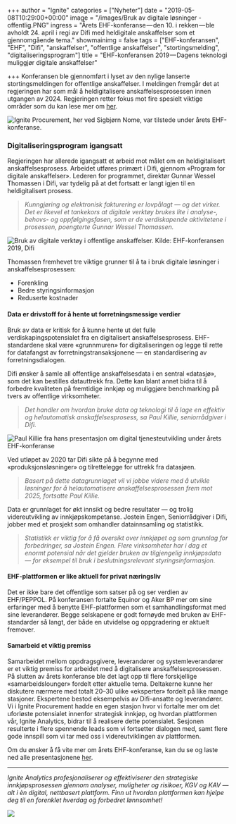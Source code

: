 +++
author = "Ignite"
categories = ["Nyheter"]
date = "2019-05-08T10:29:00+00:00"
image = "/images/Bruk av digitale løsninger - offentlig.PNG"
ingress = "Årets EHF-konferanse — den 10. i rekken — ble avholdt 24. april i regi av Difi med heldigitale anskaffelser som et gjennomgående tema."
showmainimg = false
tags = ["EHF-konferansen", "EHF", "Difi", "anskaffelser", "offentlige anskaffelser", "stortingsmelding", "digitaliseringsprogram"]
title = "EHF-konferansen 2019 — Dagens teknologi muliggjør digitale anskaffelser"

+++
Konferansen ble gjennomført i lyset av den nylige lanserte stortingsmeldingen for offentlige anskaffelser. I meldingen fremgår det at regjeringen har som mål å heldigitalisere anskaffelsesprosessen innen utgangen av 2024. Regjeringen retter fokus mot fire spesielt viktige områder som du kan lese mer om [her](https://www.ignite.no/blogg/nyheter/stortingsmelding-om-offentlige-anskaffelser-digitalisering-og-profesjonalisering/).

![Ignite Procurement, her ved Sigbjørn Nome, var tilstede under årets EHF-konferanse.](https://cdn-images-1.medium.com/max/800/1*v4CbD33s5wbJWbfLzCyL2w.jpeg "EHF-konferanse")

### Digitaliseringsprogram igangsatt

Regjeringen har allerede igangsatt et arbeid mot målet om en heldigitalisert anskaffelsesprosess. Arbeidet utføres primært i Difi, gjennom «Program for digitale anskaffelser». Lederen for programmet, direktør Gunnar Wessel Thomassen i Difi, var tydelig på at det fortsatt er langt igjen til en heldigitalisert prosess.

> _Kunngjøring og elektronisk fakturering er lovpålagt — og det virker. Det er likevel et tankekors at digitale verktøy brukes lite i analyse-, behovs- og oppfølgingsfasen, som er de verdiskapende aktivitetene i prosessen, poengterte Gunnar Wessel Thomassen._

![Bruk av digitale verktøy i offentlige anskaffelser. Kilde: EHF-konferansen 2019, Difi](https://cdn-images-1.medium.com/max/800/1*LiKg3TWgdOzl63RDlyh3qw.png "Bruk av digitale verktøy i offentlige anskaffelser")

Thomassen fremhevet tre viktige grunner til å ta i bruk digitale løsninger i anskaffelsesprosessen:

* Forenkling
* Bedre styringsinformasjon
* Reduserte kostnader

#### Data er drivstoff for å hente ut forretningsmessige verdier

Bruk av data er kritisk for å kunne hente ut det fulle verdiskapingspotensialet fra en digitalisert anskaffelsesprosess. EHF-standardene skal være «grunnmuren» for digitaliseringen og legge til rette for datafangst av forretningstransaksjonene — en standardisering av forretningsdialogen.

Difi ønsker å samle all offentlige anskaffelsesdata i en sentral «datasjø», som det kan bestilles datauttrekk fra. Dette kan blant annet bidra til å forbedre kvaliteten på fremtidige innkjøp og muliggjøre benchmarking på tvers av offentlige virksomheter.

> _Det handler om hvordan bruke data og teknologi til å lage en effektiv og helautomatisk anskaffelsesprosess, sa Paul Killie, seniorrådgiver i Difi._

![Paul Killie fra hans presentasjon om digital tjenesteutvikling under årets EHF-konferanse](https://cdn-images-1.medium.com/max/800/1*Tq7FlBKu1o-aV-c0diME_Q.png "Paul Killie fra hans presentasjon om digital tjenesteutvikling under årets EHF-konferanse")

Ved utløpet av 2020 tar Difi sikte på å begynne med «produksjonsløsninger» og tilrettelegge for uttrekk fra datasjøen.

> _Basert på dette datagrunnlaget vil vi jobbe videre med å utvikle løsninger for å helautomatisere anskaffelsesprosessen frem mot 2025, fortsatte Paul Killie._

Data er grunnlaget for økt innsikt og bedre resultater — og trolig videreutvikling av innkjøpskompetanse. Jostein Engen, Seniorrådgiver i Difi, jobber med et prosjekt som omhandler datainnsamling og statistikk.

> _Statistikk er viktig for å få oversikt over innkjøpet og som grunnlag for forbedringer, sa Jostein Engen. Flere virksomheter har i dag et enormt potensial når det gjelder bruken av tilgjengelig innkjøpsdata — for eksempel til bruk i beslutningsrelevant styringsinformasjon._

#### EHF-plattformen er like aktuell for privat næringsliv

Det er ikke bare det offentlige som satser på og ser verdien av EHF/PEPPOL. På konferansen fortalte Equinor og Aker BP mer om sine erfaringer med å benytte EHF-plattformen som et samhandlingsformat med sine leverandører. Begge selskapene er godt fornøyde med bruken av EHF-standarder så langt, der både en utvidelse og oppgradering er aktuelt fremover.

#### Samarbeid et viktig premiss

Samarbeidet mellom oppdragsgivere, leverandører og systemleverandører er et viktig premiss for arbeidet med å digitalisere anskaffelsesprosessen. På slutten av årets konferanse ble det lagt opp til flere forskjellige «samarbeidslounger» fordelt etter aktuelle tema. Deltakerne kunne her diskutere nærmere med totalt 20–30 ulike «eksperter» fordelt på like mange stasjoner. Ekspertene bestod eksempelvis av Difi-ansatte og leverandører. Vi i Ignite Procurement hadde en egen stasjon hvor vi fortalte mer om det uforløste potensialet innenfor strategisk innkjøp, og hvordan plattformen vår, Ignite Analytics, bidrar til å realisere dette potensialet. Sesjonen resulterte i flere spennende leads som vi fortsetter dialogen med, samt flere gode innspill som vi tar med oss i videreutviklingen av plattformen.

Om du ønsker å få vite mer om årets EHF-konferanse, kan du se og laste ned alle presentasjonene [her](https://www.difi.no/arrangement/2019-04-24/heldigitale-anskaffelser-ehf-konferansen-2019-dagens-teknologi-muliggjor-digitale-anskaffelser).

***

_Ignite Analytics profesjonaliserer og effektiviserer den strategiske innkjøpsprosessen gjennom analyser, muligheter og risikoer, KGV og KAV — alt i èn digital, nettbasert plattform. Finn ut hvordan plattformen kan hjelpe deg til en forenklet hverdag og forbedret lønnsomhet!_

[![](https://cdn-images-1.medium.com/max/800/1*wNfW3gtCL-EO9XYJOYYSnQ.png)](https://www.ignite.no/ignite-analytics/demo/)